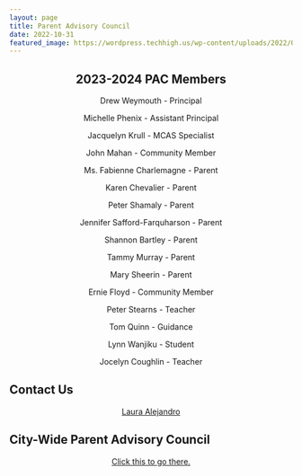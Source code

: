 ```yaml
---
layout: page
title: Parent Advisory Council
date: 2022-10-31
featured_image: https://wordpress.techhigh.us/wp-content/uploads/2022/04/julia-taubitz-FV-Jk0IAuhw-unsplash-1.jpg
---
```


<div style="text-align: center;" markdown="1">

## 2023-2024 PAC Members

Drew Weymouth - Principal

Michelle Phenix - Assistant Principal

Jacquelyn Krull - MCAS Specialist

John Mahan - Community Member

Ms. Fabienne Charlemagne - Parent

Karen Chevalier - Parent

Peter Shamaly - Parent

Jennifer Safford-Farquharson - Parent

Shannon Bartley - Parent

Tammy Murray - Parent

Mary Sheerin - Parent

Ernie Floyd - Community Member

Peter Stearns - Teacher

Tom Quinn - Guidance

Lynn Wanjiku - Student

Jocelyn Coughlin - Teacher

</div>

## Contact Us

 <p style="text-align:center"><a href="mailto:alejandrol@worcesterschools.net">Laura Alejandro</a></p>

 <h2>City-Wide Parent Advisory Council</h2>

<div style="text-align: center;">
 <a href="https://worcestercppac.weebly.com/" class="btn btn-primary">Click this to go there.</a>
</div>